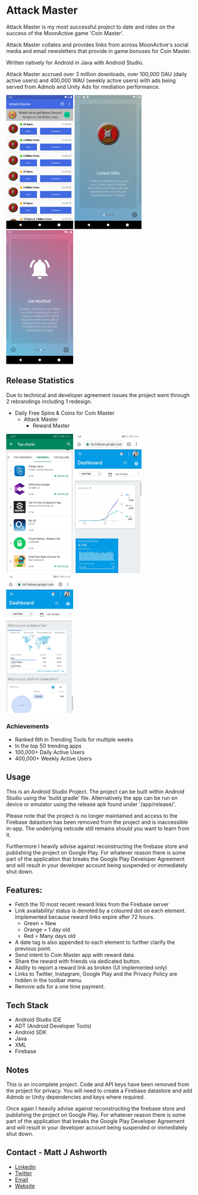 
# Attack Master

Attack Master is my most successful project to date and rides on the success of the MoonActive game 'Coin Master'.

Attack Master collates and provides links from across MoonActive's social media and email newsletters that provide in game bonuses for Coin Master. 

Written natively for Android in Java with Android Studio. 

Attack Master accrued over 3 million downloads, over 100,000 DAU (daily active users) and 400,000 WAU (weekly active users) with ads being served from Admob and Unity Ads for mediation performance.


<p float="left">
  <img src="https://github.com/MattJAshworth/AttackMaster/blob/master/media/device-2020-05-19-135209.png?raw=true" width="180" />
  <img src="https://github.com/MattJAshworth/AttackMaster/blob/master/media/device-2020-05-19-135523.png?raw=true" width="180" /> 
  <img src="https://github.com/MattJAshworth/AttackMaster/blob/master/media/device-2020-05-19-135156.png?raw=true" width="180" />
</p>

## Release Statistics

Due to technical and developer agreement issues the project went through 2 rebrandings including 1 redesign.

- Daily Free Spins & Coins for Coin Master
	- Attack Master
		- Reward Master
		
<p float="left">
  <img src="https://github.com/MattJAshworth/AttackMaster/blob/master/media/de8434a54232f1296d66972ecc092ee3133f95c64dc428809c5ead2a04e66995.jpg?raw=true" width="180" />
  <img src="https://github.com/MattJAshworth/AttackMaster/blob/master/media/c2bad6e7c98bf53c76462457db9a9d2d737d60387725cbdfe78ce2f4cdb5a8ad.jpg?raw=true" width="180" /> 
  <img src="https://github.com/MattJAshworth/AttackMaster/blob/master/media/5cef12052328d7995ec5e44b2b3eb8bb802291ee33b322a35d95cf7065a25249.jpg?raw=true" width="180" />
</p>

### Achievements
* Ranked 6th in Trending Tools for multiple weeks
* In the top 50 trending apps
* 100,000+ Daily Active Users
* 400,000+ Weekly Active Users

## Usage

This is an Android Studio Project. The project can be built within Android Studio using the 'build.gradle' file. Alternatively the app can be run on device or emulator using the release apk found under '/app/release/'. 

Please note that the project is no longer maintained and access to the Firebase datastore has been removed from the project and is inaccessible in-app. The underlying netcode still remains should you want to learn from it. 

Furthermore I heavily advise against reconstructing the firebase store and publishing the project on Google Play. For whatever reason there is some part of the application that breaks the Google Play Developer Agreement and will result in your developer account being suspended or immediately shut down.

## Features:
* Fetch the 10 most recent reward links from the Firebase server
* Link availability/ status is denoted by a coloured dot on each element. Implemented because reward links expire after 72 hours.
	* Green = New
	* Orange = 1 day old
	* Red = Many days old
* A date tag is also appended to each element to further clarify the previous point.
* Send intent to Coin Master app with reward data.
* Share the reward with friends via dedicated button.
* Ability to report a reward link as broken (UI implemented only)
* Links to Twitter, Instagram, Google Play and the Privacy Policy are hidden in the toolbar menu.
* Remove ads for a one time payment.

## Tech Stack
* Android Studio IDE
* ADT (Android Developer Tools)
* Android SDK
* Java
* XML
* Firebase

## Notes
This is an incomplete project. Code and API keys have been removed from the project for privacy. You will need to create a Firebase datastore and add Admob or Unity dependencies and keys where required. 

Once again I heavily advise against reconstructing the firebase store and publishing the project on Google Play. For whatever reason there is some part of the application that breaks the Google Play Developer Agreement and will result in your developer account being suspended or immediately shut down.

## Contact - Matt J Ashworth
* [Linkedin](https://linkedin.com/in/MattJAshworth)
* [Twitter](https://twitter.com/MattJAshworth)
* [Email](mailto:contact@mattjashworth.xyz)
* [Website](https://mattjashworth.xyz)
